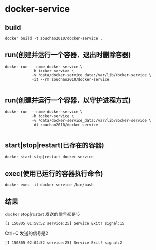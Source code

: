 # docker-service


## build
```shell
docker build -t zouchao2010/docker-service .

```
  
## run(创建并运行一个容器，退出时删除容器)
```shell
docker run  --name docker-service \
            -h docker-service \
            -v /data/docker-service_data:/var/lib/docker-service \
            -it --rm zouchao2010/docker-service
            
```
  
## run(创建并运行一个容器，以守护进程方式)
```shell
docker run  --name docker-service \
            -h docker-service \
            -v /data/docker-service_data:/var/lib/docker-service \
            -dt zouchao2010/docker-service
            
```

## start|stop|restart(已存在的容器)
```shell
docker start|stop|restart docker-service

```

## exec(使用已运行的容器执行命令)
```shell
docker exec -it docker-service /bin/bash

```
## 结果
docker stop|restart 发送的信号都是15

```shell
[I 150805 01:58:52 service:25] Service Exit! signal:15

```

Ctrl+C 发送的信号是2
```shell
[I 150805 02:04:52 service:25] Service Exit! signal:2

```


